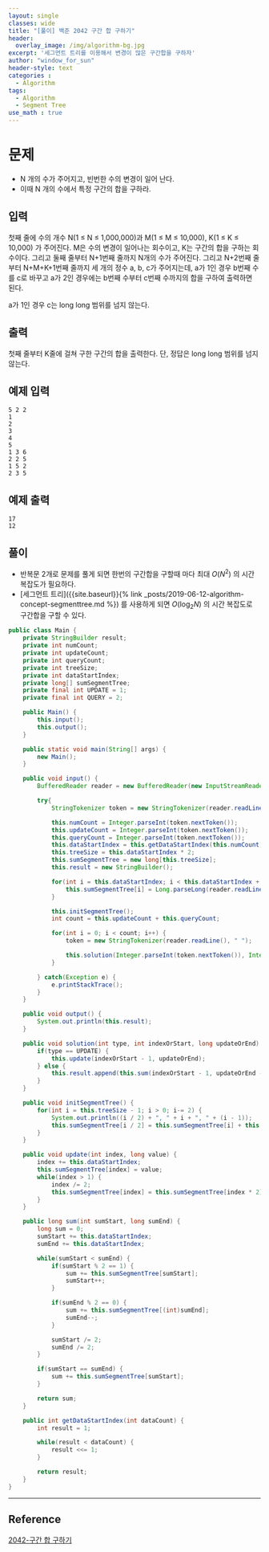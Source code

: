 ```yaml
--- 
layout: single
classes: wide
title: "[풀이] 백준 2042 구간 합 구하기"
header:
  overlay_image: /img/algorithm-bg.jpg
excerpt: '세그먼트 트리를 이용해서 변경이 많은 구간합을 구하자'
author: "window_for_sun"
header-style: text
categories :
  - Algorithm
tags:
  - Algorithm
  - Segment Tree
use_math : true
---  
```


# 문제
- N 개의 수가 주어지고, 빈번한 수의 변경이 일어 난다.
- 이때 N 개의 수에서 특정 구간의 합을 구하라.

## 입력
첫째 줄에 수의 개수 N(1 ≤ N ≤ 1,000,000)과 M(1 ≤ M ≤ 10,000), K(1 ≤ K ≤ 10,000) 가 주어진다. M은 수의 변경이 일어나는 회수이고, K는 구간의 합을 구하는 회수이다. 그리고 둘째 줄부터 N+1번째 줄까지 N개의 수가 주어진다. 그리고 N+2번째 줄부터 N+M+K+1번째 줄까지 세 개의 정수 a, b, c가 주어지는데, a가 1인 경우 b번째 수를 c로 바꾸고 a가 2인 경우에는 b번째 수부터 c번째 수까지의 합을 구하여 출력하면 된다.

a가 1인 경우 c는 long long 범위를 넘지 않는다.

## 출력
첫째 줄부터 K줄에 걸쳐 구한 구간의 합을 출력한다. 단, 정답은 long long 범위를 넘지 않는다.

## 예제 입력

```
5 2 2
1
2
3
4
5
1 3 6
2 2 5
1 5 2
2 3 5
```  

## 예제 출력

```
17
12
```  

## 풀이
- 반복문 2개로 문제를 풀게 되면 한번의 구간합을 구할때 마다 최대 $O(N^2)$ 의 시간 복잡도가 필요하다.
- [세그먼트 트리]({{site.baseurl}}{% link _posts/2019-06-12-algorithm-concept-segmenttree.md %}) 를 사용하게 되면 $O(\log_2 N)$ 의 시간 복잡도로 구간합을 구할 수 있다.

```java
public class Main {
    private StringBuilder result;
    private int numCount;
    private int updateCount;
    private int queryCount;
    private int treeSize;
    private int dataStartIndex;
    private long[] sumSegmentTree;
    private final int UPDATE = 1;
    private final int QUERY = 2;

    public Main() {
        this.input();
        this.output();
    }

    public static void main(String[] args) {
        new Main();
    }

    public void input() {
        BufferedReader reader = new BufferedReader(new InputStreamReader(System.in));

        try{
            StringTokenizer token = new StringTokenizer(reader.readLine(), " ");

            this.numCount = Integer.parseInt(token.nextToken());
            this.updateCount = Integer.parseInt(token.nextToken());
            this.queryCount = Integer.parseInt(token.nextToken());
            this.dataStartIndex = this.getDataStartIndex(this.numCount);
            this.treeSize = this.dataStartIndex * 2;
            this.sumSegmentTree = new long[this.treeSize];
            this.result = new StringBuilder();

            for(int i = this.dataStartIndex; i < this.dataStartIndex + this.numCount; i++) {
                this.sumSegmentTree[i] = Long.parseLong(reader.readLine());
            }

            this.initSegmentTree();
            int count = this.updateCount + this.queryCount;

            for(int i = 0; i < count; i++) {
                token = new StringTokenizer(reader.readLine(), " ");

                this.solution(Integer.parseInt(token.nextToken()), Integer.parseInt(token.nextToken()), Long.parseLong(token.nextToken()));
            }

        } catch(Exception e) {
            e.printStackTrace();
        }
    }

    public void output() {
        System.out.println(this.result);
    }

    public void solution(int type, int indexOrStart, long updateOrEnd) {
        if(type == UPDATE) {
            this.update(indexOrStart - 1, updateOrEnd);
        } else {
            this.result.append(this.sum(indexOrStart - 1, updateOrEnd - 1)).append("\n");
        }
    }

    public void initSegmentTree() {
        for(int i = this.treeSize - 1; i > 0; i-= 2) {
            System.out.println((i / 2) + ", " + i + ", " + (i - 1));
            this.sumSegmentTree[i / 2] = this.sumSegmentTree[i] + this.sumSegmentTree[i - 1];
        }
    }

    public void update(int index, long value) {
        index += this.dataStartIndex;
        this.sumSegmentTree[index] = value;
        while(index > 1) {
            index /= 2;
            this.sumSegmentTree[index] = this.sumSegmentTree[index * 2] + this.sumSegmentTree[index * 2 + 1];
        }
    }

    public long sum(int sumStart, long sumEnd) {
        long sum = 0;
        sumStart += this.dataStartIndex;
        sumEnd += this.dataStartIndex;

        while(sumStart < sumEnd) {
            if(sumStart % 2 == 1) {
                sum += this.sumSegmentTree[sumStart];
                sumStart++;
            }

            if(sumEnd % 2 == 0) {
                sum += this.sumSegmentTree[(int)sumEnd];
                sumEnd--;
            }

            sumStart /= 2;
            sumEnd /= 2;
        }

        if(sumStart == sumEnd) {
            sum += this.sumSegmentTree[sumStart];
        }

        return sum;
    }

    public int getDataStartIndex(int dataCount) {
        int result = 1;

        while(result < dataCount) {
            result <<= 1;
        }

        return result;
    }
}
```  

---
## Reference
[2042-구간 합 구하기](https://www.acmicpc.net/problem/2042)  
